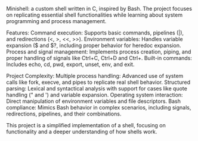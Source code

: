 Minishell:
a custom shell written in C, inspired by Bash. The project focuses on replicating essential shell functionalities while learning about system programming and process management.

Features:
Command execution: Supports basic commands, pipelines (|), and redirections (<, >, <<, >>).
Environment variables: Handles variable expansion ($ and $?, including proper behavior for heredoc expansion.
Process and signal management: Implements process creation, piping, and proper handling of signals like Ctrl+C, Ctrl+D and Ctrl+\.
Built-in commands: Includes echo, cd, pwd, export, unset, env, and exit.

Project Complexity:
Multiple process handling: Advanced use of system calls like fork, execve, and pipes to replicate real shell behavior.
Structured parsing: Lexical and syntactical analysis with support for cases like quote handling (" and ') and variable expansion.
Operating system interaction: Direct manipulation of environment variables and file descriptors.
Bash compliance: Mimics Bash behavior in complex scenarios, including signals, redirections, pipelines, and their combinations.

This project is a simplified implementation of a shell, focusing on functionality and a deeper understanding of how shells work.
